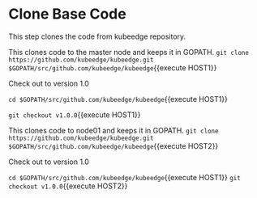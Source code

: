 # Clone Base Code

This step clones the code from kubeedge repository. 

This clones code to the master node and keeps it in GOPATH.
`git clone https://github.com/kubeedge/kubeedge.git $GOPATH/src/github.com/kubeedge/kubeedge`{{execute HOST1}}

Check out to version 1.0

`cd $GOPATH/src/github.com/kubeedge/kubeedge`{{execute HOST1}}

`git checkout v1.0.0`{{execute HOST1}}

This clones code to node01 and keeps it in GOPATH.
`git clone https://github.com/kubeedge/kubeedge.git $GOPATH/src/github.com/kubeedge/kubeedge`{{execute HOST2}}

Check out to version 1.0

`cd $GOPATH/src/github.com/kubeedge/kubeedge`{{execute HOST1}}
`git checkout v1.0.0`{{execute HOST2}}
